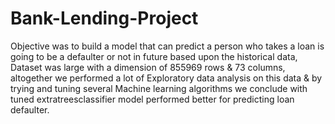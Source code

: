# Bank-Lending-Project

Objective was to build a model that can predict a person who takes a loan is going to be a defaulter or not in future based upon the historical data, Dataset was large with a dimension of 855969 rows & 73 columns, altogether we performed a lot of Exploratory data analysis on this data & by trying and tuning several Machine learning algorithms we conclude with tuned extratreesclassifier model performed better for predicting loan defaulter.
